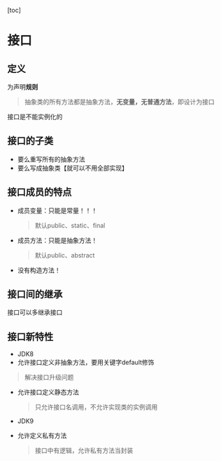 [toc]

# 接口

## 定义

为声明**规则**

>抽象类的所有方法都是抽象方法，**无变量，无普通方法**，即设计为接口

接口是不能实例化的

## 接口的子类

- 要么重写所有的抽象方法
- 要么写成抽象类【就可以不用全部实现】

## 接口成员的特点

- 成员变量：只能是常量！！！

  > 默认public、static、final

- 成员方法：只能是抽象方法！

  > 默认public、abstract

- 没有构造方法！

## 接口间的继承

接口可以多继承接口

## 接口新特性

- JDK8
- 允许接口定义非抽象方法，要用关键字default修饰

> 解决接口升级问题

- 允许接口定义静态方法

  > 只允许接口名调用，不允许实现类的实例调用

- JDK9

- 允许定义私有方法

  > 接口中有逻辑，允许私有方法当封装 